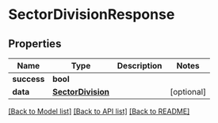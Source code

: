 # SectorDivisionResponse

## Properties
Name | Type | Description | Notes
------------ | ------------- | ------------- | -------------
**success** | **bool** |  | 
**data** | [**SectorDivision**](SectorDivision.md) |  | [optional] 

[[Back to Model list]](../README.md#documentation-for-models) [[Back to API list]](../README.md#documentation-for-api-endpoints) [[Back to README]](../README.md)


